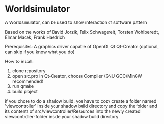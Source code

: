 # Worldsimulator
A Worldsimulator, can be used to show interaction of software pattern

Based on the works of David Jorzik, Felix Schwagereit, Torsten Wohlberedt, Elmar Macek, Frank Haedrich


Prerequisites:
A graphics driver capable of OpenGL
Qt
Qt-Creator (optional, can skip if you know what you do)

How to install:
1. clone repository
2. open src.pro in Qt-Creator, choose Compiler (GNU GCC/MinGW recommended)
3. run qmake
4. build project

if you chose to do a shadow build, you have to copy create a folder named 'viewcontroller' inside your shadow build directory and copy the folder and its contents of src/viewcontroller/Resources into the newly created viewcontroller-folder inside your shadow build directory
